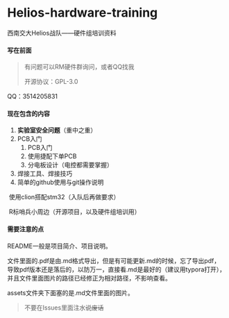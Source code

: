 # Helios-hardware-training
西南交大Helios战队——硬件组培训资料

#### 写在前面

> 有问题可以RM硬件群询问，或者QQ找我
>
> 开源协议：GPL-3.0

QQ：3514205831

#### 现在包含的内容

1. **实验室安全问题**（重中之重）
2. PCB入门
   1. PCB入门
   2. 使用捷配下单PCB
   3. 分电板设计（电控都需要掌握）
3. 焊接工具、焊接技巧
4. 简单的github使用与git操作说明

​	使用clion搭配stm32（入队后再做要求）

​	R标哨兵小周边（开源项目，以及硬件组培训用）

#### 需要注意的点

README一般是项目简介、项目说明。

文件里面的.pdf是由.md格式导出，但是有可能更新.md的时候，忘了导出pdf，导致pdf版本还是落后的，以防万一，直接看.md是最好的（建议用typora打开），并且文件里面图片的路径已经修正为相对路径，不影响查看。

assets文件夹下面塞的是.md文件里面的图片。

> 不要在Issues里面注水<s>说废话</s>

